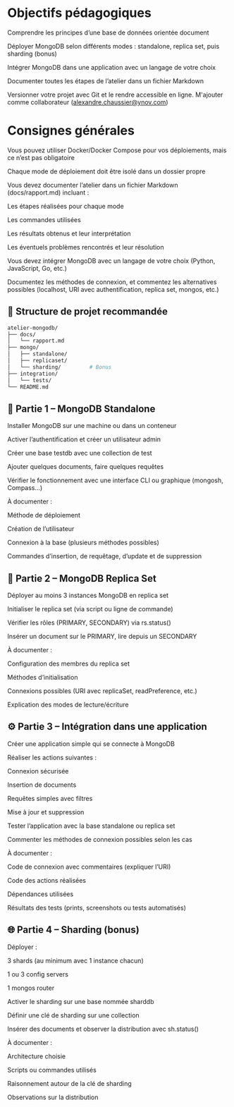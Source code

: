 # Objectifs pédagogiques
Comprendre les principes d’une base de données orientée document

Déployer MongoDB selon différents modes : standalone, replica set, puis sharding (bonus)

Intégrer MongoDB dans une application avec un langage de votre choix

Documenter toutes les étapes de l’atelier dans un fichier Markdown

Versionner votre projet avec Git et le rendre accessible en ligne. M'ajouter comme collaborateur (alexandre.chaussier@ynov.com)



# Consignes générales
Vous pouvez utiliser Docker/Docker Compose pour vos déploiements, mais ce n’est pas obligatoire

Chaque mode de déploiement doit être isolé dans un dossier propre

Vous devez documenter l’atelier dans un fichier Markdown (docs/rapport.md) incluant :

Les étapes réalisées pour chaque mode

Les commandes utilisées

Les résultats obtenus et leur interprétation

Les éventuels problèmes rencontrés et leur résolution

Vous devez intégrer MongoDB avec un langage de votre choix (Python, JavaScript, Go, etc.)

Documentez les méthodes de connexion, et commentez les alternatives possibles (localhost, URI avec authentification, replica set, mongos, etc.)



## 📁 Structure de projet recommandée
```bash
atelier-mongodb/
├── docs/
│   └── rapport.md
├── mongo/
│   ├── standalone/
│   ├── replicaset/
│   └── sharding/         # Bonus
├── integration/
│   └── tests/
└── README.md
```
## 🧩 Partie 1 – MongoDB Standalone
Installer MongoDB sur une machine ou dans un conteneur

Activer l’authentification et créer un utilisateur admin

Créer une base testdb avec une collection de test

Ajouter quelques documents, faire quelques requêtes

Vérifier le fonctionnement avec une interface CLI ou graphique (mongosh, Compass…)

À documenter :

Méthode de déploiement

Création de l’utilisateur

Connexion à la base (plusieurs méthodes possibles)

Commandes d’insertion, de requêtage, d’update et de suppression



## 🧪 Partie 2 – MongoDB Replica Set
Déployer au moins 3 instances MongoDB en replica set

Initialiser le replica set (via script ou ligne de commande)

Vérifier les rôles (PRIMARY, SECONDARY) via rs.status()

Insérer un document sur le PRIMARY, lire depuis un SECONDARY

À documenter :

Configuration des membres du replica set

Méthodes d’initialisation

Connexions possibles (URI avec replicaSet, readPreference, etc.)

Explication des modes de lecture/écriture



## ⚙️ Partie 3 – Intégration dans une application
Créer une application simple qui se connecte à MongoDB

Réaliser les actions suivantes :

Connexion sécurisée

Insertion de documents

Requêtes simples avec filtres

Mise à jour et suppression

Tester l’application avec la base standalone ou replica set

Commenter les méthodes de connexion possibles selon les cas

À documenter :

Code de connexion avec commentaires (expliquer l’URI)

Code des actions réalisées

Dépendances utilisées

Résultats des tests (prints, screenshots ou tests automatisés)

## 🌐 Partie 4 – Sharding (bonus)
Déployer :

3 shards (au minimum avec 1 instance chacun)

1 ou 3 config servers

1 mongos router

Activer le sharding sur une base nommée sharddb

Définir une clé de sharding sur une collection

Insérer des documents et observer la distribution avec sh.status()

À documenter :

Architecture choisie

Scripts ou commandes utilisés

Raisonnement autour de la clé de sharding

Observations sur la distribution

